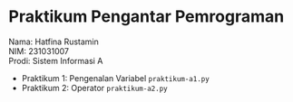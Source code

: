 # Praktikum Pengantar Pemrograman
<div> Nama: Hatfina Rustamin </div>
<div> NIM: 231031007 </div>
<div> Prodi: Sistem Informasi A </div>

* Praktikum 1: Pengenalan Variabel `praktikum-a1.py`
* Praktikum 2: Operator `praktikum-a2.py`
